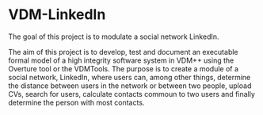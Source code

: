 # VDM-LinkedIn

The goal of this project is to modulate a social network LinkedIn. 

The aim of this project is to develop, test and document an executable formal model of a high integrity software system in VDM++ using the Overture tool or the VDMTools. 
The purpose is to create a module of a social network, LinkedIn, where users can, among other things, determine the distance between users in the network or between two people, upload CVs, search for users, calculate contacts commoun to two users and finally determine the person with most contacts.
